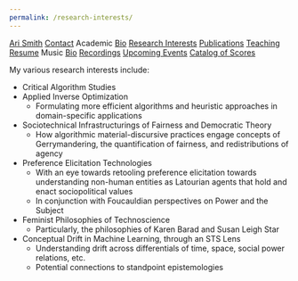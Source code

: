 ```yaml
---
permalink: /research-interests/
---
```

<div class="sidenav">
  <a href="../">Ari Smith</a>
  <a href="../contact">Contact</a>
  <atitle>Academic</atitle>
  <a href="../academic-bio"><asub>Bio</asub></a>
  <a href="../research-interests"><asub>Research Interests</asub></a>
  <a href="../publications"><asub>Publications</asub></a>
  <a href="../teaching"><asub>Teaching</asub></a>
  <a href="../Ari Smith Resume as of 2022-02-11.pdf" download><asub>Resume</asub></a>
  <atitle>Music</atitle>
  <a href="../music-bio"><asub>Bio</asub></a>
  <a href="../recordings"><asub>Recordings</asub></a>
  <a href="../upcoming"><asub>Upcoming Events</asub></a>
  <a href="../catalog-of-works"><asub>Catalog of Scores</asub></a>
</div>

My various research interests include:

- Critical Algorithm Studies
- Applied Inverse Optimization
  - Formulating more efficient algorithms and heuristic approaches in domain-specific applications
- Sociotechnical Infrastructurings of Fairness and Democratic Theory
  - How algorithmic material-discursive practices engage concepts of Gerrymandering, the quantification of fairness, and redistributions of agency
- Preference Elicitation Technologies
  - With an eye towards retooling preference elicitation towards understanding non-human entities as Latourian agents that hold and enact sociopolitical values
  - In conjunction with Foucauldian perspectives on Power and the Subject
- Feminist Philosophies of Technoscience
  - Particularly, the philosophies of Karen Barad and Susan Leigh Star
- Conceptual Drift in Machine Learning, through an STS Lens
  - Understanding drift across differentials of time, space, social power relations, etc.
  - Potential connections to standpoint epistemologies
